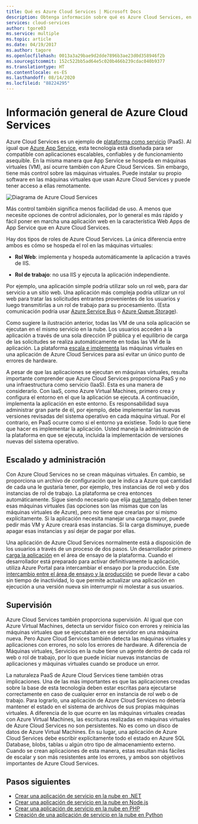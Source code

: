 ```yaml
---
title: Qué es Azure Cloud Services | Microsoft Docs
description: Obtenga información sobre qué es Azure Cloud Services, en concreto su diseño para admitir aplicaciones escalables, confiables y económicas para operar.
services: cloud-services
author: tgore03
ms.service: multiple
ms.topic: article
ms.date: 04/19/2017
ms.author: tagore
ms.openlocfilehash: 0013a3a29bae9d2dde7896b3ae23d0d358946f2b
ms.sourcegitcommit: 152c522bb5ad64e5c020b466b239cdac040b9377
ms.translationtype: HT
ms.contentlocale: es-ES
ms.lasthandoff: 08/14/2020
ms.locfileid: "88224295"
---
```

# <a name="overview-of-azure-cloud-services"></a>Información general de Azure Cloud Services
Azure Cloud Services es un ejemplo de [plataforma como servicio](https://azure.microsoft.com/overview/what-is-paas/) (PaaS). Al igual que [Azure App Service](../app-service/overview.md), esta tecnología está diseñada para ser compatible con aplicaciones escalables, confiables y de funcionamiento asequible. En la misma manera que App Service se hospeda en máquinas virtuales (VM), así ocurre también con Azure Cloud Services. Sin embargo, tiene más control sobre las máquinas virtuales. Puede instalar su propio software en las máquinas virtuales que usan Azure Cloud Services y puede tener acceso a ellas remotamente.

![Diagrama de Azure Cloud Services](./media/cloud-services-choose-me/diagram.png)

Más control también significa menos facilidad de uso. A menos que necesite opciones de control adicionales, por lo general es más rápido y fácil poner en marcha una aplicación web en la característica Web Apps de App Service que en Azure Cloud Services.

Hay dos tipos de roles de Azure Cloud Services. La única diferencia entre ambos es cómo se hospeda el rol en las máquinas virtuales:

* **Rol Web**: implementa y hospeda automáticamente la aplicación a través de IIS.

* **Rol de trabajo**: no usa IIS y ejecuta la aplicación independiente.

Por ejemplo, una aplicación simple podría utilizar solo un rol web, para dar servicio a un sitio web. Una aplicación más compleja podría utilizar un rol web para tratar las solicitudes entrantes provenientes de los usuarios y luego transmitirlas a un rol de trabajo para su procesamiento. (Esta comunicación podría usar [Azure Service Bus](../service-bus-messaging/service-bus-messaging-overview.md) o [Azure Queue Storage](../storage/common/storage-introduction.md)).

Como sugiere la ilustración anterior, todas las VM de una sola aplicación se ejecutan en el mismo servicio en la nube. Los usuarios acceden a la aplicación a través de una sola dirección IP pública y el equilibrio de carga de las solicitudes se realiza automáticamente en todas las VM de la aplicación. La plataforma [escala e implementa](cloud-services-how-to-scale-portal.md) las máquinas virtuales en una aplicación de Azure Cloud Services para así evitar un único punto de errores de hardware.

A pesar de que las aplicaciones se ejecutan en máquinas virtuales, resulta importante comprender que Azure Cloud Services proporciona PaaS y no una infraestructura como servicio (IaaS). Esta es una manera de considerarlo. Con IaaS, como Azure Virtual Machines, primero crea y configura el entorno en el que la aplicación se ejecuta. A continuación, implementa la aplicación en este entorno. Es responsabilidad suya administrar gran parte de él, por ejemplo, debe implementar las nuevas versiones revisadas del sistema operativo en cada máquina virtual. Por el contrario, en PaaS ocurre como si el entorno ya existiese. Todo lo que tiene que hacer es implementar la aplicación. Usted maneja la administración de la plataforma en que se ejecuta, incluida la implementación de versiones nuevas del sistema operativo.

## <a name="scaling-and-management"></a>Escalado y administración
Con Azure Cloud Services no se crean máquinas virtuales. En cambio, se proporciona un archivo de configuración que le indica a Azure qué cantidad de cada una le gustaría tener, por ejemplo, tres instancias de rol web y dos instancias de rol de trabajo. La plataforma se crea entonces automáticamente. Sigue siendo necesario que elija [qué tamaño](cloud-services-sizes-specs.md) deben tener esas máquinas virtuales (las opciones son las mismas que con las máquinas virtuales de Azure), pero no tiene que crearlas por sí mismo explícitamente. Si la aplicación necesita manejar una carga mayor, puede pedir más VM y Azure creará esas instancias. Si la carga disminuye, puede apagar esas instancias y así dejar de pagar por ellas.

Una aplicación de Azure Cloud Services normalmente está a disposición de los usuarios a través de un proceso de dos pasos. Un desarrollador primero [carga la aplicación](cloud-services-how-to-create-deploy-portal.md) en el área de ensayo de la plataforma. Cuando el desarrollador está preparado para activar definitivamente la aplicación, utiliza Azure Portal para intercambiar el ensayo por la producción. Este [intercambio entre el área de ensayo y la producción](cloud-services-how-to-manage-portal.md#swap-deployments-to-promote-a-staged-deployment-to-production) se puede llevar a cabo sin tiempo de inactividad, lo que permite actualizar una aplicación en ejecución a una versión nueva sin interrumpir ni molestar a sus usuarios.

## <a name="monitoring"></a>Supervisión
Azure Cloud Services también proporciona supervisión. Al igual que con Azure Virtual Machines, detecta un servidor físico con errores y reinicia las máquinas virtuales que se ejecutaban en ese servidor en una máquina nueva. Pero Azure Cloud Services también detecta las máquinas virtuales y aplicaciones con errores, no solo los errores de hardware. A diferencia de Máquinas virtuales, Servicios en la nube tiene un agente dentro de cada rol web o rol de trabajo, por lo que puede iniciar nuevas instancias de aplicaciones y máquinas virtuales cuando se produce un error.

La naturaleza PaaS de Azure Cloud Services tiene también otras implicaciones. Una de las más importantes es que las aplicaciones creadas sobre la base de esta tecnología deben estar escritas para ejecutarse correctamente en caso de cualquier error en instancia de rol web o de trabajo. Para lograrlo, una aplicación de Azure Cloud Services no debería mantener el estado en el sistema de archivos de sus propias máquinas virtuales. A diferencia de lo que ocurre en las máquinas virtuales creadas con Azure Virtual Machines, las escrituras realizadas en máquinas virtuales de Azure Cloud Services no son persistentes. No es como un disco de datos de Azure Virtual Machines. En su lugar, una aplicación de Azure Cloud Services debe escribir explícitamente todo el estado en Azure SQL Database, blobs, tablas u algún otro tipo de almacenamiento externo. Cuando se crean aplicaciones de esta manera, estas resultan más fáciles de escalar y son más resistentes ante los errores, y ambos son objetivos importantes de Azure Cloud Services.

## <a name="next-steps"></a>Pasos siguientes
* [Crear una aplicación de servicio en la nube en .NET](cloud-services-dotnet-get-started.md) 
* [Crear una aplicación de servicio en la nube en Node.js](cloud-services-nodejs-develop-deploy-app.md) 
* [Crear una aplicación de servicio en la nube en PHP](../cloud-services-php-create-web-role.md) 
* [Creación de una aplicación de servicio en la nube en Python](cloud-services-python-ptvs.md)






